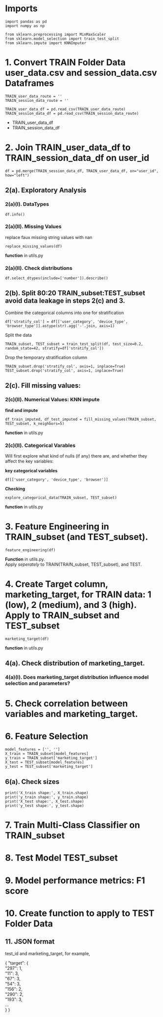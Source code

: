 # Imports
    import pandas as pd   
    import numpy as np  

    from sklearn.preprocessing import MinMaxScaler  
    from sklearn.model_selection import train_test_split  
    from sklearn.impute import KNNImputer



# 1. Convert TRAIN Folder Data user_data.csv and session_data.csv Dataframes 
    TRAIN_user_data_route = ''  
    TRAIN_session_data_route = ''

    TRAIN_user_data_df = pd.read_csv(TRAIN_user_data_route)  
    TRAIN_session_data_df = pd.read_csv(TRAIN_session_data_route)

- TRAIN_user_data_df 
- TRAIN_session_data_df




# 2. Join TRAIN_user_data_df to TRAIN_session_data_df on user_id 

    df = pd.merge(TRAIN_session_data_df, TRAIN_user_data_df, on="user_id", how="left")



## 2(a). Exploratory Analysis

### 2(a)(I). DataTypes
    df.info()

### 2(a)(II). Missing Values
replace faux missing string values with nan  

    replace_missing_values(df)  

**function** in utils.py


### 2(a)(II). Check distributions
    df.select_dtypes(include=['number']).describe()


## 2(b). Split 80:20 TRAIN_subset:TEST_subset avoid data leakage in steps 2(c) and 3. 

Combine the categorical columns into one for stratification  

    df['stratify_col'] = df[['user_category', 'device_type', 'browser_type']].astype(str).agg('-'.join, axis=1)  

Split the data  

    TRAIN_subset, TEST_subset = train_test_split(df, test_size=0.2, random_state=42, stratify=df['stratify_col'])

Drop the temporary stratification column  

    TRAIN_subset.drop('stratify_col', axis=1, inplace=True)
    TEST_subset.drop('stratify_col', axis=1, inplace=True)




## 2(c). Fill missing values: 

### 2(c)(II). Numerical Values: KNN impute 

**find and impute**

    df_train_imputed, df_test_imputed = fill_missing_values(TRAIN_subset, TEST_subset, k_neighbors=5) 

**function** in utils.py      




### 2(c)(II). Categorical Varables 

Will first explore what kind of nulls (if any) there are, and whether they affect the key variables:

**key categorical variables**  

    df[['user_category', 'device_type', 'browser']]

**Checking**  

    explore_categorical_data(TRAIN_subset, TEST_subset)

**function** in utils.py



# 3. Feature Engineering in TRAIN_subset (and TEST_subset).

    feature_engineering(df)  

**Function** in utils.py.   
Apply _seperately_ to TRAIN(TRAIN_subset, TEST_subset), and TEST.



# 4. Create Target column, marketing_target, for TRAIN data: 1 (low), 2 (medium), and 3 (high). Apply to TRAIN_subset and TEST_subset

    marketing_target(df)

**function** in utils.py


## 4(a). Check distribution of marketing_target. 



### 4(a)(I). Does marketing_target distribution influence model selection and parameters? 




# 5. Check correlation between variables and marketing_target.




# 6. Feature Selection
    model_features = ['', '']  
    X_train = TRAIN_subset[model_features]  
    y_train = TRAIN_subset['marketing_target']  
    X_test = TEST_subset[model_features]  
    y_test = TEST_subset['marketing_target']  


## 6(a). Check sizes
    print('X_train shape:', X_train.shape)  
    print('y_train shape:', y_train.shape)  
    print('X_test shape:', X_test.shape)  
    print('y_test shape:', y_test.shape)




# 7. Train Multi-Class Classifier on TRAIN_subset




# 8. Test Model TEST_subset




# 9. Model performance metrics: F1 score




# 10. Create function to apply to TEST Folder Data




## 11. JSON format
test_id and marketing_target, for example,

{
    "target": {  
        "297": 1,  
        "11": 3,  
        "67": 3,  
        "54": 3,  
        "156": 2,  
        "290": 2,  
        "193": 3,  
        ...  
  }
}











